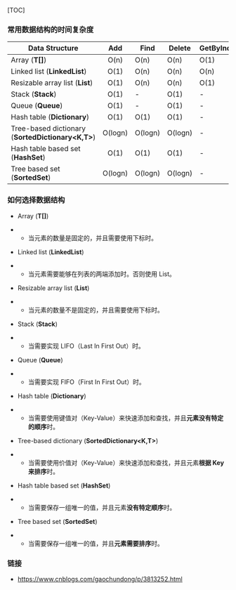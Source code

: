 [TOC]

### 常用数据结构的时间复杂度

| **Data Structure**                                | **Add** | **Find** | **Delete** | **GetByIndex** |
| ------------------------------------------------- | :-----: | -------- | ---------- | -------------- |
| Array (**T[\]**)                                  |  O(n)   | O(n)     | O(n)       | O(1)           |
| Linked list (**LinkedList**)                      |  O(1)   | O(n)     | O(n)       | O(n)           |
| Resizable array list (**List**)                   |  O(1)   | O(n)     | O(n)       | O(1)           |
| Stack (**Stack**)                                 |  O(1)   | -        | O(1)       | -              |
| Queue (**Queue**)                                 |  O(1)   | -        | O(1)       | -              |
| Hash table (**Dictionary**)                       |  O(1)   | O(1)     | O(1)       | -              |
| Tree-based dictionary (**SortedDictionary<K,T>**) | O(logn) | O(logn)  | O(logn)    | -              |
| Hash table based set (**HashSet<T>**)             |  O(1)   | O(1)     | O(1)       | -              |
| Tree based set (**SortedSet<T>**)                 | O(logn) | O(logn)  | O(logn)    | -              |

### 如何选择数据结构

- Array (**T[\]**)

- - 当元素的数量是固定的，并且需要使用下标时。
- Linked list (**LinkedList**)
- - 当元素需要能够在列表的两端添加时。否则使用 List<T>。
- Resizable array list (**List**)
- - 当元素的数量不是固定的，并且需要使用下标时。
- Stack (**Stack**)
- - 当需要实现 LIFO（Last In First Out）时。
- Queue (**Queue**)
- - 当需要实现 FIFO（First In First Out）时。
- Hash table (**Dictionary**)
- - 当需要使用键值对（Key-Value）来快速添加和查找，并且**元素没有特定的顺序**时。
- Tree-based dictionary (**SortedDictionary<K,T>**)
- - 当需要使用价值对（Key-Value）来快速添加和查找，并且元素**根据 Key 来排序**时。
- Hash table based set (**HashSet<T>**)
- - 当需要保存一组唯一的值，并且元素**没有特定顺序**时。
- Tree based set (**SortedSet<T>**)
- - 当需要保存一组唯一的值，并且**元素需要排序**时。



### 链接

- https://www.cnblogs.com/gaochundong/p/3813252.html